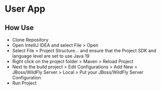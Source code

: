# User App

## How Use

- Clone Repository
- Open IntelliJ IDEA and select File > Open
- Select File > Project Structure... and ensure that the Project SDK and language level are set to use Java 19
- Right click on the project folder > Maven > Reload Project
- Next to the build project > Edit Configurations > Add New > JBoss/WildFly Server > Local > Put your JBoss/WildFly Server Configuration
- Run Project